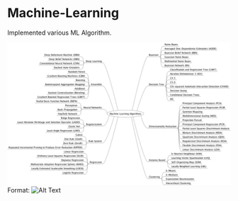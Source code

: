 # Machine-Learning
Implemented various ML Algorithm.

![ML Algorithms](/MachineLearningAlgorithms.png)
Format: ![Alt Text](url)


